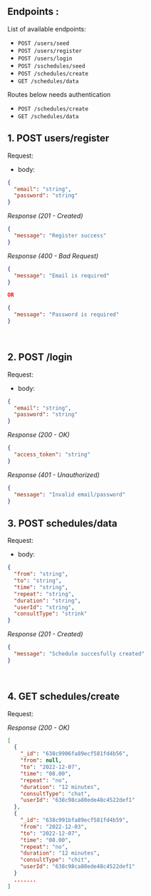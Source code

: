 ## Endpoints :

List of available endpoints:

- `POST /users/seed`
- `POST /users/register`
- `POST /users/login`
- `POST /sschedules/seed`
- `POST /schedules/create`
- `GET /schedules/data`

Routes below needs authentication

- `POST /schedules/create`
- `GET /schedules/data`

## 1. POST users/register

Request:

- body:

```json
{
  "email": "string",
  "password": "string"
}
```

_Response (201 - Created)_

```json
{
  "message": "Register success"
}
```

_Response (400 - Bad Request)_

```json
{
  "message": "Email is required"
}

OR

{
  "message": "Password is required"
}
```

&nbsp;

## 2. POST /login

Request:

- body:

```json
{
  "email": "string",
  "password": "string"
}
```

_Response (200 - OK)_

```json
{
  "access_token": "string"
}
```

_Response (401 - Unauthorized)_

```json
{
  "message": "Invalid email/password"
}
```

## 3. POST schedules/data

Request:

- body:

```json
{
  "from": "string",
  "to": "string",
  "time": "string",
  "repeat": "string",
  "duration": "string",
  "userId": "string",
  "consultType": "strink"
}
```

_Response (201 - Created)_

```json
{
  "message": "Schedule succesfully created"
}
```

&nbsp;

## 4. GET schedules/create

Request:

_Response (200 - OK)_

```json
[
  {
    "_id": "638c9906fa89ecf581fd4b56",
    "from": null,
    "to": "2022-12-07",
    "time": "08.00",
    "repeat": "no",
    "duration": "12 minutes",
    "consultType": "chat",
    "userId": "638c98ca80ede48c4522def1"
  },
  {
    "_id": "638c991bfa89ecf581fd4b59",
    "from": "2022-12-03",
    "to": "2022-12-07",
    "time": "08.00",
    "repeat": "no",
    "duration": "12 minutes",
    "consultType": "chit",
    "userId": "638c98ca80ede48c4522def1"
  }
  .......
]
```

&nbsp;
